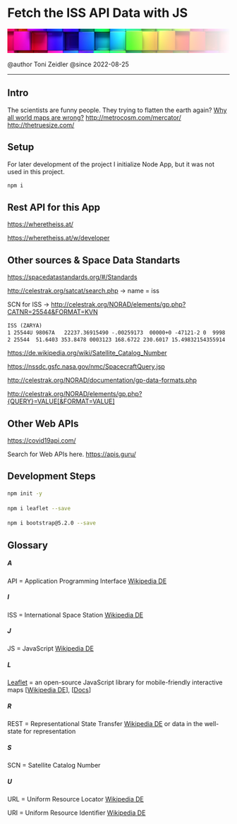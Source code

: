 # Fetch the ISS API Data with JS

![](assets/images/colorful-wall_sm_tra.png)

@author Toni Zeidler
@since  2022-08-25

<hr>

## Intro 

The scientists are funny people. They trying to flatten the earth again? 
<a href="https://youtu.be/kIID5FDi2JQ" target="">Why all world maps are wrong?</a>   http://metrocosm.com/mercator/    
http://thetruesize.com/             


## Setup
For later development of the project I initialize Node App, but it was not used in this project.

```bash
npm i
```

## Rest API for this App

https://wheretheiss.at/

https://wheretheiss.at/w/developer

## Other sources & Space Data Standarts

https://spacedatastandards.org/#/Standards

http://celestrak.org/satcat/search.php -> name = iss

SCN for ISS -> http://celestrak.org/NORAD/elements/gp.php?CATNR=25544&FORMAT=KVN

```
ISS (ZARYA)             
1 25544U 98067A   22237.36915490 -.00259173  00000+0 -47121-2 0  9998
2 25544  51.6403 353.8478 0003123 168.6722 230.6017 15.49832154355914
```

https://de.wikipedia.org/wiki/Satellite_Catalog_Number

https://nssdc.gsfc.nasa.gov/nmc/SpacecraftQuery.jsp

http://celestrak.org/NORAD/documentation/gp-data-formats.php

http://celestrak.org/NORAD/elements/gp.php?{QUERY}=VALUE[&FORMAT=VALUE]




## Other Web APIs

https://covid19api.com/

Search for Web APIs here.
https://apis.guru/



## Development Steps

```bash
npm init -y

npm i leaflet --save

npm i bootstrap@5.2.0 --save
```


## Glossary
##### A
API = Application Programming Interface <a href="https://de.wikipedia.org/wiki/Programmierschnittstelle" target="_blank">Wikipedia DE</a>

##### I
ISS = International Space Station <a href="https://de.wikipedia.org/wiki/Internationale_Raumstation
" target="_blank">Wikipedia DE</a>
##### J
JS = JavaScript <a href="https://de.wikipedia.org/wiki/JavaScript" target="_blank">Wikipedia DE</a>

##### L
<a href="https://leafletjs.com/" target="_blank">Leaflet</a> = an open-source JavaScript library
for mobile-friendly interactive maps [<a href="https://de.wikipedia.org/wiki/Leaflet" target="_blank">Wikipedia DE</a>], [<a href="https://leafletjs.com/reference.html" target="_blank">Docs</a>]

##### R
REST = Representational State Transfer <a href="https://de.wikipedia.org/wiki/Representational_State_Transfer" target="_blank">Wikipedia DE</a> or data in the well-state for representation

##### S
SCN = Satellite Catalog Number

##### U
URL = Uniform Resource Locator <a href="https://de.wikipedia.org/wiki/Uniform_Resource_Locator" target="_blank">Wikipedia DE</a>

URI = Uniform Resource Identifier <a href="https://de.wikipedia.org/wiki/Uniform_Resource_Identifier" target="_blank">Wikipedia DE</a>